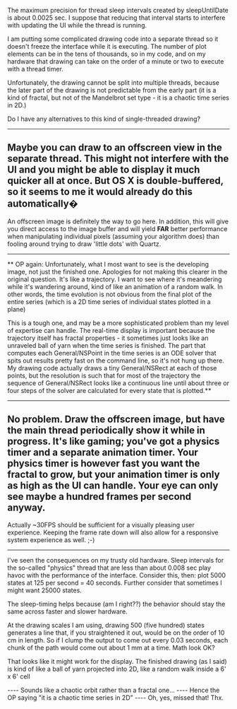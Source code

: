 The maximum precision for thread sleep intervals created by sleepUntilDate is about 0.0025 sec.
I suppose that reducing that interval starts to interfere with updating the UI while the thread is running.

I am putting some complicated drawing code into a separate thread so it doesn't freeze the interface while
it is executing. The number of plot elements can be in the tens of thousands, so in my code, and on my
hardware that drawing can take on the order of a minute or two to execute with a thread timer.

Unfortunately, the drawing cannot be split into multiple threads, because the later part of the drawing is
not predictable from the early part (it is a kind of fractal, but not of the Mandelbrot set type - it is a
chaotic time series in 2D.)

Do I have any alternatives to this kind of single-threaded drawing?

----

Maybe you can draw to an offscreen view in the separate thread. This might not interfere with the UI and you might be able to display it much quicker all at once. But OS X is double-buffered, so it seems to me it would already do this automatically�
----
An offscreen image is definitely the way to go here. In addition, this will give you direct access to the image buffer and will yield **FAR** better performance when manipulating individual pixels (assuming your algorithm does) than fooling around trying to draw 'little  dots' with Quartz.

----
**
OP again: Unfortunately, what I most want to see is the developing image, not just the finished one. Apologies for not making this clearer in the original question.
It's like a trajectory. I want to see where it's meandering while it's wandering around, kind of like an animation of a random walk.
In other words, the time evolution is not obvious from the final plot of the entire series (which is a 2D time series of individual states plotted in a plane)

This is a tough one, and may be a more sophisticated problem than my level of expertise can handle. The real-time display is important because the
trajectory itself has fractal properties - it sometimes just looks like an unraveled ball of yarn when the time series is finished.
The part that computes each General/NSPoint in the time series is an ODE solver that spits out results pretty fast on the command line, so it's not hung up there.
My drawing code actually draws a tiny General/NSRect at each of those points, but the resolution is such that for most of the trajectory the sequence of
General/NSRect looks like a continuous line until about three or four steps of the solver are calculated for every state that is plotted.**

----

No problem. Draw the offscreen image, but have the main thread periodically show it while in progress. It's like gaming; you've got a physics timer and a separate animation timer. Your physics timer is however fast you want the fractal to grow, but your animation timer is only as high as the UI can handle. Your eye can only see maybe a hundred frames per second anyway.
----
Actually ~30FPS should be sufficient for a visually pleasing user experience. Keeping the frame rate down will also allow for a responsive system experience as well. ;-)

----

I've seen the consequences on my trusty old hardware. Sleep intervals for the so-called "physics" thread that are less than about 0.008 sec play havoc
with the performance of the interface. Consider this, then: plot 5000 states at 125 per second = 40 seconds.
Further consider that sometimes I might want 25000 states.

The sleep-timing helps because (am I right??) the behavior should stay the same across faster and slower hardware.

At the drawing scales I am using, drawing 500 (five hundred) states generates a line that, if you straightened it out, would be on the order of 10 cm in length.
So if I clump the output to come out every 0.03 seconds, each chunk of the path would come out about 1 mm at a time. Math look OK?

That looks like it might work for the display. The finished drawing (as I said) is
kind of like a ball of yarn projected into 2D, like a random walk inside a 6' x 6' cell

---- Sounds like a chaotic orbit rather than a fractal one...
---- Hence the OP saying "it is a chaotic time series in 2D"
---- Oh, yes, missed that! Thx.